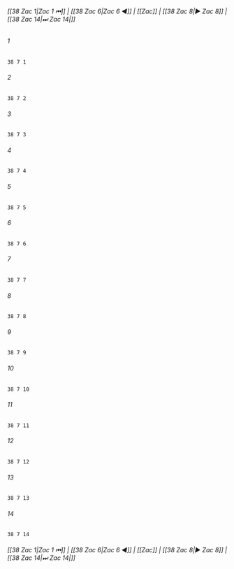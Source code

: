 
###### [[38 Zac 1|Zac 1 ⏮]] | [[38 Zac 6|Zac 6 ◀]] | [[Zac]] | [[38 Zac 8|▶ Zac 8]] | [[38 Zac 14|⏭ Zac 14|]]

###### 1
``` verse
38 7 1 
```
###### 2
``` verse
38 7 2 
```
###### 3
``` verse
38 7 3 
```
###### 4
``` verse
38 7 4 
```
###### 5
``` verse
38 7 5 
```
###### 6
``` verse
38 7 6 
```
###### 7
``` verse
38 7 7 
```
###### 8
``` verse
38 7 8 
```
###### 9
``` verse
38 7 9 
```
###### 10
``` verse
38 7 10 
```
###### 11
``` verse
38 7 11 
```
###### 12
``` verse
38 7 12 
```
###### 13
``` verse
38 7 13 
```
###### 14
``` verse
38 7 14 
```

###### [[38 Zac 1|Zac 1 ⏮]] | [[38 Zac 6|Zac 6 ◀]] | [[Zac]] | [[38 Zac 8|▶ Zac 8]] | [[38 Zac 14|⏭ Zac 14|]]

